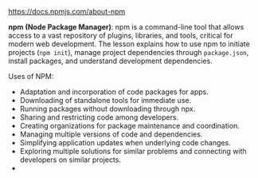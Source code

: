 https://docs.npmjs.com/about-npm

**npm (Node Package Manager)**: npm is a command-line tool that allows access to a vast repository of plugins, libraries, and tools, critical for modern web development. The lesson explains how to use npm to initiate projects (`npm init`), manage project dependencies through `package.json`, install packages, and understand development dependencies.

Uses of NPM:
- Adaptation and incorporation of code packages for apps.
- Downloading of standalone tools for immediate use.
- Running packages without downloading through npx.
- Sharing and restricting code among developers.
- Creating organizations for package maintenance and coordination.
- Managing multiple versions of code and dependencies.
- Simplifying application updates when underlying code changes.
- Exploring multiple solutions for similar problems and connecting with developers on similar projects.
- 